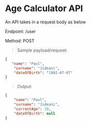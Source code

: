 # Age Calculator API
An API takes in a request body as below

Endpoint: /user

Method: POST

>Sample payload/request:
```JSON
{
   "name": "Paul",
    "surname": "Jideani",
    "dateOfBirth": "1992-07-07"
}
```

>Output:
```JSON
{
    "name": "Paul",
    "surname": "Jideani",
    "currentAge": 29,
    "dateOfBirth": null
}
